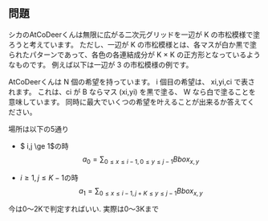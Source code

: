 ## 問題
シカのAtCoDeerくんは無限に広がる二次元グリッドを一辺が K の市松模様で塗ろうと考えています。 ただし、一辺が K の市松模様とは、各マスが白か黒で塗られたパターンであって、各色の各連結成分が K × K の正方形となっているようなものです。 例えば以下は一辺が 3 の市松模様の例です。

AtCoDeerくんは N 個の希望を持っています。 i 個目の希望は、 xi,yi,ci で表されます。 これは、ci が B ならマス (xi,yi) を黒で塗る、 W なら白で塗ることを意味しています。 同時に最大でいくつの希望を叶えることが出来るか答えてください。


場所は以下の5通り

- $ i,j \ge 1$の時
$$
a_0 = \sum_{0\le x \le i-1 ,0 \le y \le j-1}Bbox_{x,y}
$$

- $i \ge 1, j \le K-1$の時
$$
a_1 = \sum_{0\le x \le i-1 ,j+K \le y \le j-1}Bbox_{x,y}
$$



今は0〜2Kで判定すればいい.
実際は0〜3Kまで
